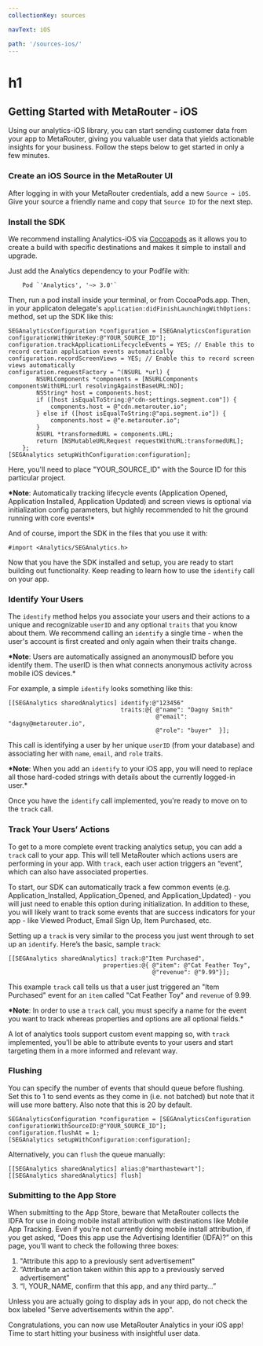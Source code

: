 ```yaml
---
collectionKey: sources

navText: iOS

path: '/sources-ios/'
---
```


# h1

## Getting Started with MetaRouter - iOS

Using our analytics-iOS library, you can start sending customer data from your app to MetaRouter, giving you valuable user data that yields actionable insights for your business. Follow the steps below to get started in only a few minutes.

### Create an iOS Source in the MetaRouter UI

After logging in with your MetaRouter credentials, add a new `Source → iOS`. Give your source a friendly name and copy that `Source ID` for the next step.

### Install the SDK

We recommend installing Analytics-iOS via [Cocoapods](https://cocoapods.org/pods/AstronomerAnalytics) as it allows you to create a build with specific destinations and makes it simple to install and upgrade.

Just add the Analytics dependency to your Podfile with:

```
	Pod `'Analytics', '~> 3.0'`
```

Then, run a pod install inside your terminal, or from CocoaPods.app. Then, in your applicaton delegate's `application:didFinishLaunchingWithOptions:` method, set up the SDK like this:

```
SEGAnalyticsConfiguration *configuration = [SEGAnalyticsConfiguration configurationWithWriteKey:@"YOUR_SOURCE_ID"];
configuration.trackApplicationLifecycleEvents = YES; // Enable this to record certain application events automatically
configuration.recordScreenViews = YES; // Enable this to record screen views automatically
configuration.requestFactory = ^(NSURL *url) {
        NSURLComponents *components = [NSURLComponents componentsWithURL:url resolvingAgainstBaseURL:NO];
        NSString* host = components.host;
        if ([host isEqualToString:@"cdn-settings.segment.com"]) {
            components.host = @"cdn.metarouter.io";
        } else if ([host isEqualToString:@"api.segment.io"]) {
            components.host = @"e.metarouter.io";
        }
        NSURL *transformedURL = components.URL;
        return [NSMutableURLRequest requestWithURL:transformedURL];
    };
[SEGAnalytics setupWithConfiguration:configuration];
```

Here, you'll need to place "YOUR_SOURCE_ID" with the Source ID for this particular project.

**\*Note**: Automatically tracking lifecycle events (Application Opened, Application Installed, Application Updated) and screen views is optional via initialization config parameters, but highly recommended to hit the ground running with core events!\*

And of course, import the SDK in the files that you use it with:

```
#import <Analytics/SEGAnalytics.h>
```

Now that you have the SDK installed and setup, you are ready to start building out functionality. Keep reading to learn how to use the `identify` call on your app.

### Identify Your Users

The `identify` method helps you associate your users and their actions to a unique and recognizable `userID` and any optional `traits` that you know about them. We recommend calling an `identify` a single time - when the user's account is first created and only again when their traits change.

**\*Note**: Users are automatically assigned an anonymousID before you identify them. The userID is then what connects anonymous activity across mobile iOS devices.\*

For example, a simple `identify` looks something like this:

```
[[SEGAnalytics sharedAnalytics] identify:@"123456"
                                traits:@{ @"name": "Dagny Smith"
                                          @"email": "dagny@metarouter.io",
                                          @"role": "buyer"  }];
```

This call is identifying a user by her unique `userID` (from your database) and associating her with `name`, `email`, and `role` traits.

**\*Note**: When you add an `identify` to your iOS app, you will need to replace all those hard-coded strings with details about the currently logged-in user.\*

Once you have the `identify` call implemented, you're ready to move on to the `track` call.

### Track Your Users’ Actions

To get to a more complete event tracking analytics setup, you can add a `track` call to your app. This will tell MetaRouter which actions users are performing in your app. With `track`, each user action triggers an “event”, which can also have associated properties.

To start, our SDK can automatically track a few common events (e.g. Application_Installed, Application_Opened, and Application_Updated) - you will just need to enable this option during initialization. In addition to these, you will likely want to track some events that are success indicators for your app - like Viewed Product, Email Sign Up, Item Purchased, etc.

Setting up a `track` is very similar to the process you just went through to set up an `identify`. Here’s the basic, sample `track`:

```
[[SEGAnalytics sharedAnalytics] track:@"Item Purchased",
                           properties:@{ @"item": @"Cat Feather Toy",
                                         @"revenue": @"9.99"}];
```

This example `track` call tells us that a user just triggered an "Item Purchased" event for an `item` called "Cat Feather Toy" and `revenue` of 9.99.

**\*Note**: In order to use a `track` call, you must specify a name for the event you want to track whereas properties and options are all optional fields.\*

A lot of analytics tools support custom event mapping so, with `track` implemented, you’ll be able to attribute events to your users and start targeting them in a more informed and relevant way.

### Flushing

You can specify the number of events that should queue before flushing. Set this to 1 to send events as they come in (i.e. not batched) but note that it will use more battery. Also note that this is 20 by default.

```
SEGAnalyticsConfiguration *configuration = [SEGAnalyticsConfiguration configurationWithSourceID:@"YOUR_SOURCE_ID"];
configuration.flushAt = 1;
[SEGAnalytics setupWithConfiguration:configuration];
```

Alternatively, you can `flush` the queue manually:

```
[[SEGAnalytics sharedAnalytics] alias:@"marthastewart"];
[[SEGAnalytics sharedAnalytics] flush]
```

### Submitting to the App Store

When submitting to the App Store, beware that MetaRouter collects the IDFA for use in doing mobile install attribution with destinations like Mobile App Tracking. Even if you’re not currently doing mobile install attribution, if you get asked, “Does this app use the Advertising Identifier (IDFA)?” on this page, you’ll want to check the following three boxes:

1. "Attribute this app to a previously sent advertisement"
2. “Attribute an action taken within this app to a previously served advertisement”
3. “I, YOUR_NAME, confirm that this app, and any third party…”

Unless you are actually going to display ads in your app, do not check the box labeled "Serve advertisements within the app".

Congratulations, you can now use MetaRouter Analytics in your iOS app! Time to start hitting your business with insightful user data.
